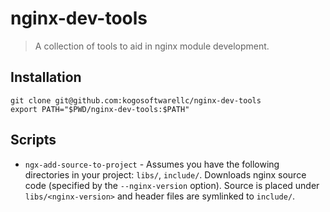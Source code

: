# nginx-dev-tools
> A collection of tools to aid in nginx module development.

## Installation

```
git clone git@github.com:kogosoftwarellc/nginx-dev-tools
export PATH="$PWD/nginx-dev-tools:$PATH"
```

## Scripts

* `ngx-add-source-to-project` - Assumes you have the following directories in your
  project: `libs/`, `include/`.  Downloads nginx source code (specified by the
  `--nginx-version` option).  Source is placed under `libs/<nginx-version>` and
  header files are symlinked to `include/`.
